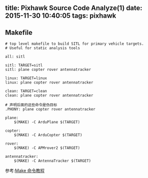 title: Pixhawk Source Code Analyze(1)
date: 2015-11-30 10:40:05
tags: pixhawk
---
## Makefile

```
# top level makefile to build SITL for primary vehicle targets. 
# Useful for static analysis tools

all: sitl

sitl: TARGET=sitl
sitl: plane copter rover antennatracker

linux: TARGET=linux
linux: plane copter rover antennatracker

clean: TARGET=clean
clean: plane copter rover antennatracker

# 声明后面的这些命令是伪目标
.PHONY: plane copter rover antennatracker

plane:
	$(MAKE) -C ArduPlane $(TARGET)

copter:
	$(MAKE) -C ArduCopter $(TARGET)

rover:
	$(MAKE) -C APMrover2 $(TARGET)

antennatracker:
	$(MAKE) -C AntennaTracker $(TARGET)

```

参考:[Make 命令教程](http://www.ruanyifeng.com/blog/2015/02/make.html)